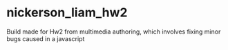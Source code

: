 # nickerson_liam_hw2
Build made for Hw2 from multimedia authoring, which involves fixing minor bugs caused in a javascript
